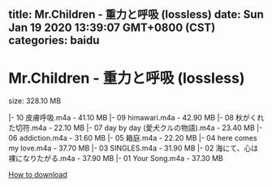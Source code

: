 
title: Mr.Children - 重力と呼吸 (lossless)
date: Sun Jan 19 2020 13:39:07 GMT+0800 (CST)    
categories: baidu
---

# Mr.Children - 重力と呼吸 (lossless)
size: 328.10 MB
 
 
|- 10 皮膚呼吸.m4a - 41.10 MB
|- 09 himawari.m4a - 42.90 MB
|- 08 秋がくれた切符.m4a - 22.10 MB
|- 07 day by day (愛犬クルの物語).m4a - 23.40 MB
|- 06 addiction.m4a - 31.60 MB
|- 05 箱庭.m4a - 22.20 MB
|- 04 here comes my love.m4a - 37.70 MB
|- 03 SINGLES.m4a - 31.90 MB
|- 02 海にて、心は裸になりたがる.m4a - 37.90 MB
|- 01 Your Song.m4a - 37.30 MB

[How to download](https://bpcam.bemobtrk.com/go/2ceec3aa-1ca2-46d6-b9ff-aaa5c184517c?jno=4237)